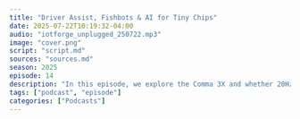 ```yaml
---
title: "Driver Assist, Fishbots & AI for Tiny Chips"
date: 2025-07-22T10:19:32-04:00
audio: "iotforge_unplugged_250722.mp3"
image: "cover.png"
script: "script.md"
sources: "sources.md"
season: 2025
episode: 14
description: "In this episode, we explore the Comma 3X and whether 20Hz is fast enough for highway driving, the new ESP-Hosted-MCU mode for real-time connectivity, and AutoML for Embedded from Analog Devices. Plus: tinymcp lets LLMs control your microcontrollers, and we bring you weird and wonderful highlights from Open Sauce 2025—including a goldfish that drives."
tags: ["podcast", "episode"]
categories: ["Podcasts"]
---
```

